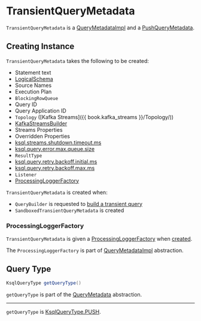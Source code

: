 # TransientQueryMetadata

`TransientQueryMetadata` is a [QueryMetadataImpl](QueryMetadataImpl.md) and a [PushQueryMetadata](PushQueryMetadata.md).

## Creating Instance

`TransientQueryMetadata` takes the following to be created:

* <span id="statementString"> Statement text
* <span id="logicalSchema"> [LogicalSchema](LogicalSchema.md)
* <span id="sourceNames"> Source Names
* <span id="executionPlan"> Execution Plan
* <span id="rowQueue"> `BlockingRowQueue`
* <span id="queryId"> Query ID
* <span id="queryApplicationId"> Query Application ID
* <span id="topology"> `Topology` ([Kafka Streams]({{ book.kafka_streams }}/Topology/))
* <span id="kafkaStreamsBuilder"> [KafkaStreamsBuilder](KafkaStreamsBuilder.md)
* <span id="streamsProperties"> Streams Properties
* <span id="overriddenProperties"> Overridden Properties
* <span id="closeTimeout"> [ksql.streams.shutdown.timeout.ms](KsqlConfig.md#ksql.streams.shutdown.timeout.ms)
* <span id="maxQueryErrorsQueueSize"> [ksql.query.error.max.queue.size](KsqlConfig.md#KSQL_QUERY_ERROR_MAX_QUEUE_SIZE)
* <span id="resultType"> `ResultType`
* <span id="retryBackoffInitialMs"> [ksql.query.retry.backoff.initial.ms](KsqlConfig.md#KSQL_QUERY_RETRY_BACKOFF_INITIAL_MS)
* <span id="retryBackoffMaxMs"> [ksql.query.retry.backoff.max.ms](KsqlConfig.md#KSQL_QUERY_RETRY_BACKOFF_MAX_MS)
* <span id="listener"> `Listener`
* [ProcessingLoggerFactory](#loggerFactory)

`TransientQueryMetadata` is created when:

* `QueryBuilder` is requested to [build a transient query](QueryBuilder.md#buildTransientQuery)
* `SandboxedTransientQueryMetadata` is created

### <span id="loggerFactory"> ProcessingLoggerFactory

`TransientQueryMetadata` is given a [ProcessingLoggerFactory](processing-log/ProcessingLoggerFactory.md) when [created](#creating-instance).

The `ProcessingLoggerFactory` is part of [QueryMetadataImpl](QueryMetadataImpl.md#loggerFactory) abstraction.

## <span id="getQueryType"> Query Type

```java
KsqlQueryType getQueryType()
```

`getQueryType` is part of the [QueryMetadata](QueryMetadata.md#getQueryType) abstraction.

---

`getQueryType` is [KsqlQueryType.PUSH](KsqlQueryType.md#PUSH).
